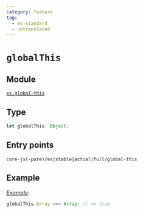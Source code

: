 ```yaml
---
category: feature
tag:
  - es-standard
  - untranslated
---
```


# `globalThis`

## Module

[`es.global-this`](https://github.com/zloirock/core-js/blob/master/packages/core-js/modules/es.global-this.js)

## Type

```ts
let globalThis: Object;
```

## Entry points

```
core-js(-pure)/es|stable|actual|full/global-this
```

## Example

[_Example_](https://goo.gl/LAifsc):

```js
globalThis.Array === Array; // => true
```
